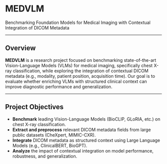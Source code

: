 # MEDVLM
Benchmarking Foundation Models for Medical Imaging with Contextual Integration of DICOM Metadata

---

## Overview

**MEDVLM** is a research project focused on benchmarking state-of-the-art Vision-Language Models (VLMs) for medical imaging, specifically chest X-ray classification, while exploring the integration of contextual DICOM metadata (e.g., modality, patient position, acquisition time). Our goal is to evaluate whether enriching VLMs with structured clinical context can improve diagnostic performance and generalization.

---

## Project Objectives

- **Benchmark** leading Vision-Language Models (BioCLIP, GLoRIA, etc.) on chest X-ray classification.
- **Extract and preprocess** relevant DICOM metadata fields from large public datasets (CheXpert, MIMIC-CXR).
- **Integrate** DICOM metadata as structured context using Large Language Models (e.g., ClinicalBERT, BioGPT).
- **Analyze** the impact of contextual integration on model performance, robustness, and generalization.

